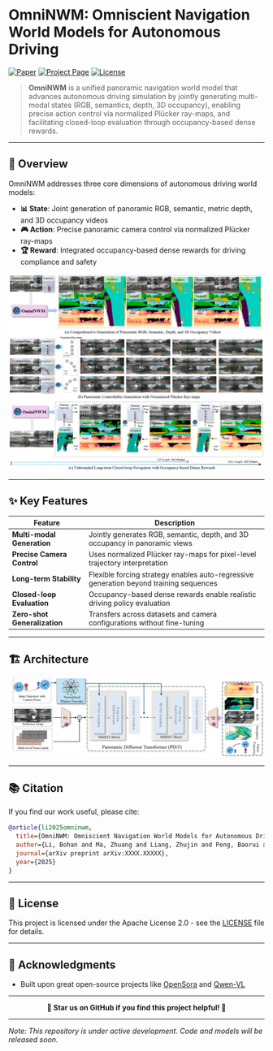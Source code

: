 # OmniNWM: Omniscient Navigation World Models for Autonomous Driving

[![Paper](https://img.shields.io/badge/Paper-Arxiv-red)](https://github.com/Arlo0o/OmniNWM)
[![Project Page](https://img.shields.io/badge/Project-Page-green)](https://github.com/Arlo0o/OmniNWM)
[![License](https://img.shields.io/badge/License-Apache%202.0-orange)](LICENSE)

> **OmniNWM** is a unified panoramic navigation world model that advances autonomous driving simulation by jointly generating multi-modal states (RGB, semantics, depth, 3D occupancy), enabling precise action control via normalized Plücker ray-maps, and facilitating closed-loop evaluation through occupancy-based dense rewards.

---

## 🎯 Overview

OmniNWM addresses three core dimensions of autonomous driving world models:

- **📊 State**: Joint generation of panoramic RGB, semantic, metric depth, and 3D occupancy videos
- **🎮 Action**: Precise panoramic camera control via normalized Plücker ray-maps
- **🏆 Reward**: Integrated occupancy-based dense rewards for driving compliance and safety

![Teaser](assets/teaser.png)  

---

## ✨ Key Features

| Feature | Description |
|---------|-------------|
| **Multi-modal Generation** | Jointly generates RGB, semantic, depth, and 3D occupancy in panoramic views |
| **Precise Camera Control** | Uses normalized Plücker ray-maps for pixel-level trajectory interpretation |
| **Long-term Stability** | Flexible forcing strategy enables auto-regressive generation beyond training sequences |
| **Closed-loop Evaluation** | Occupancy-based dense rewards enable realistic driving policy evaluation |
| **Zero-shot Generalization** | Transfers across datasets and camera configurations without fine-tuning |

---

## 🏗️ Architecture

![Architecture](assets/architecture.png)  


---




## 📚 Citation

If you find our work useful, please cite:

```bibtex
@article{li2025omninwm,
  title={OmniNWM: Omniscient Navigation World Models for Autonomous Driving},
  author={Li, Bohan and Ma, Zhuang and Liang, Zhujin and Peng, Baorui and Liu, Zhenqiang and Du, Dalong and Ma, Chao and Jin, Yueming and Zhao, Hao and Zeng, Wenjun and Jin, Xin},
  journal={arXiv preprint arXiv:XXXX.XXXXX},
  year={2025}
}
```


---

## 📄 License

This project is licensed under the Apache License 2.0 - see the [LICENSE](LICENSE) file for details.

---

## 🙏 Acknowledgments

- Built upon great open-source projects like [OpenSora](https://github.com/hpcaitech/Open-Sora) and [Qwen-VL](https://github.com/QwenLM/Qwen-VL)


---

<div align="center">

**🌟 Star us on GitHub if you find this project helpful! 🌟**

</div>

---

*Note: This repository is under active development. Code and models will be released soon.*
